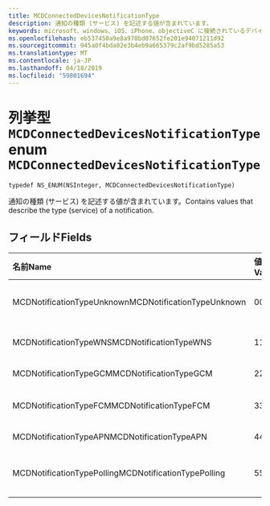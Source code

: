 ```yaml
---
title: MCDConnectedDevicesNotificationType
description: 通知の種類 (サービス) を記述する値が含まれています。
keywords: microsoft、windows、iOS、iPhone、objectiveC に接続されているデバイス、プロジェクトのローマ
ms.openlocfilehash: eb537450a9e8a970bd07652fe201e94071211d92
ms.sourcegitcommit: 945a0f4bda02e3b4eb9a665379c2af9bd5285a53
ms.translationtype: MT
ms.contentlocale: ja-JP
ms.lasthandoff: 04/18/2019
ms.locfileid: "59801694"
---
```

# <a name="enum-mcdconnecteddevicesnotificationtype"></a><span data-ttu-id="3934f-104">列挙型 `MCDConnectedDevicesNotificationType`</span><span class="sxs-lookup"><span data-stu-id="3934f-104">enum `MCDConnectedDevicesNotificationType`</span></span>

```
typedef NS_ENUM(NSInteger, MCDConnectedDevicesNotificationType)
```  
<span data-ttu-id="3934f-105">通知の種類 (サービス) を記述する値が含まれています。</span><span class="sxs-lookup"><span data-stu-id="3934f-105">Contains values that describe the type (service) of a notification.</span></span>

## <a name="fields"></a><span data-ttu-id="3934f-106">フィールド</span><span class="sxs-lookup"><span data-stu-id="3934f-106">Fields</span></span>

| <span data-ttu-id="3934f-107">名前</span><span class="sxs-lookup"><span data-stu-id="3934f-107">Name</span></span>                              |   <span data-ttu-id="3934f-108">値</span><span class="sxs-lookup"><span data-stu-id="3934f-108">Value</span></span>     | <span data-ttu-id="3934f-109">説明</span><span class="sxs-lookup"><span data-stu-id="3934f-109">Description</span></span> |
|:----------------------------------|:------|:-------------------------------|
| <span data-ttu-id="3934f-110">MCDNotificationTypeUnknown</span><span class="sxs-lookup"><span data-stu-id="3934f-110">MCDNotificationTypeUnknown</span></span> | <span data-ttu-id="3934f-111">0</span><span class="sxs-lookup"><span data-stu-id="3934f-111">0</span></span> | <span data-ttu-id="3934f-112">ConnectedDevicesNotificationType が不明です。</span><span class="sxs-lookup"><span data-stu-id="3934f-112">ConnectedDevicesNotificationType is unknown.</span></span> |
| <span data-ttu-id="3934f-113">MCDNotificationTypeWNS</span><span class="sxs-lookup"><span data-stu-id="3934f-113">MCDNotificationTypeWNS</span></span> | <span data-ttu-id="3934f-114">1</span><span class="sxs-lookup"><span data-stu-id="3934f-114">1</span></span> | <span data-ttu-id="3934f-115">Windows プッシュ通知サービス。</span><span class="sxs-lookup"><span data-stu-id="3934f-115">Windows Push Notification Services.</span></span> |
| <span data-ttu-id="3934f-116">MCDNotificationTypeGCM</span><span class="sxs-lookup"><span data-stu-id="3934f-116">MCDNotificationTypeGCM</span></span> | <span data-ttu-id="3934f-117">2</span><span class="sxs-lookup"><span data-stu-id="3934f-117">2</span></span> | <span data-ttu-id="3934f-118">Google のクラウド メッセージングします。</span><span class="sxs-lookup"><span data-stu-id="3934f-118">Google Cloud Messaging.</span></span> |
| <span data-ttu-id="3934f-119">MCDNotificationTypeFCM</span><span class="sxs-lookup"><span data-stu-id="3934f-119">MCDNotificationTypeFCM</span></span> | <span data-ttu-id="3934f-120">3</span><span class="sxs-lookup"><span data-stu-id="3934f-120">3</span></span> | <span data-ttu-id="3934f-121">Firebase クラウド メッセージングのします。</span><span class="sxs-lookup"><span data-stu-id="3934f-121">Firebase Cloud Messaging.</span></span>|
| <span data-ttu-id="3934f-122">MCDNotificationTypeAPN</span><span class="sxs-lookup"><span data-stu-id="3934f-122">MCDNotificationTypeAPN</span></span> | <span data-ttu-id="3934f-123">4</span><span class="sxs-lookup"><span data-stu-id="3934f-123">4</span></span> | <span data-ttu-id="3934f-124">Apple Push Notification Service。</span><span class="sxs-lookup"><span data-stu-id="3934f-124">Apple Push Notification Service.</span></span> |
| <span data-ttu-id="3934f-125">MCDNotificationTypePolling</span><span class="sxs-lookup"><span data-stu-id="3934f-125">MCDNotificationTypePolling</span></span> | <span data-ttu-id="3934f-126">5</span><span class="sxs-lookup"><span data-stu-id="3934f-126">5</span></span> | <span data-ttu-id="3934f-127">クラウド通知サービス。受信応答の代わりにポーリングします。</span><span class="sxs-lookup"><span data-stu-id="3934f-127">No cloud notification service; instead poll for incoming responses.</span></span> |
